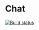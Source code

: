 # Chat  
[![Build status](https://ci.appveyor.com/api/projects/status/l0bxhmrj59xrisrm/branch/master?svg=true)](https://ci.appveyor.com/project/TarasPosvistak/chat/branch/master)
